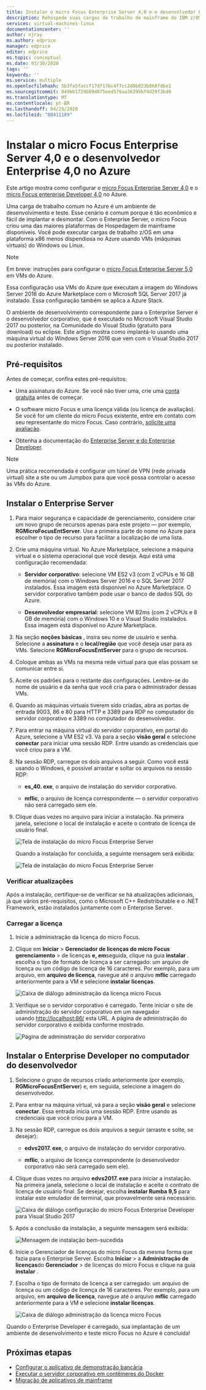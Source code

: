 ```yaml
---
title: Instalar o micro Focus Enterprise Server 4,0 e o desenvolvedor Enterprise 4,0 no Azure | Microsoft Docs
description: Rehospede suas cargas de trabalho de mainframe do IBM z/OS usando o ambiente de desenvolvimento e teste micro Focus em VMs (máquinas virtuais) do Azure.
services: virtual-machines-linux
documentationcenter: ''
author: njray
ms.author: edprice
manager: edprice
editor: edprice
ms.topic: conceptual
ms.date: 03/30/2020
tags: ''
keywords: ''
ms.service: multiple
ms.openlocfilehash: 5b3fa5faccf17df17bc4f7cc2d8b023b868fdbe1
ms.sourcegitcommit: 849bb1729b89d075eed579aa36395bf4d29f3bd9
ms.translationtype: MT
ms.contentlocale: pt-BR
ms.lasthandoff: 04/28/2020
ms.locfileid: "80411189"
---
```

# <a name="install-micro-focus-enterprise-server-40-and-enterprise-developer-40-on-azure"></a>Instalar o micro Focus Enterprise Server 4,0 e o desenvolvedor Enterprise 4,0 no Azure

Este artigo mostra como configurar o [micro Focus Enterprise Server 4,0](https://www.microfocus.com/documentation/enterprise-developer/es30/) e o [micro Focus enterprise Developer 4,0](https://www.microfocus.com/documentation/enterprise-developer/ed_30/) no Azure.

Uma carga de trabalho comum no Azure é um ambiente de desenvolvimento e teste. Esse cenário é comum porque é tão econômico e fácil de implantar e desmontar. Com o Enterprise Server, o micro Focus criou uma das maiores plataformas de Hospedagem de mainframe disponíveis. Você pode executar cargas de trabalho z/OS em uma plataforma x86 menos dispendiosa no Azure usando VMs (máquinas virtuais) do Windows ou Linux.

> [!NOTE]
> Em breve: instruções para configurar o [micro Focus Enterprise Server 5,0](https://techcommunity.microsoft.com/t5/azurecat/micro-focus-enterprise-server-5-0-quick-start-template-on-azure/ba-p/1160110) em VMs do Azure.

Essa configuração usa VMs do Azure que executam a imagem do Windows Server 2016 do Azure Marketplace com o Microsoft SQL Server 2017 já instalado. Essa configuração também se aplica a Azure Stack.

O ambiente de desenvolvimento correspondente para o Enterprise Server é o desenvolvedor corporativo, que é executado no Microsoft Visual Studio 2017 ou posterior, na Comunidade do Visual Studio (gratuito para download) ou eclipse. Este artigo mostra como implantá-lo usando uma máquina virtual do Windows Server 2016 que vem com o Visual Studio 2017 ou posterior instalado.

## <a name="prerequisites"></a>Pré-requisitos

Antes de começar, confira estes pré-requisitos:

- Uma assinatura do Azure. Se você não tiver uma, crie uma [conta gratuita](https://azure.microsoft.com/free/?WT.mc_id=A261C142F) antes de começar.

- O software micro Focus e uma licença válida (ou licença de avaliação). Se você for um cliente do micro Focus existente, entre em contato com seu representante do micro Focus. Caso contrário, [solicite uma avaliação](https://www.microfocus.com/products/enterprise-suite/enterprise-server/trial/).

- Obtenha a documentação do [Enterprise Server e do Enterprise Developer](https://www.microfocus.com/documentation/enterprise-developer/#").

> [!NOTE]
> Uma prática recomendada é configurar um túnel de VPN (rede privada virtual) site a site ou um Jumpbox para que você possa controlar o acesso às VMs do Azure.

## <a name="install-enterprise-server"></a>Instalar o Enterprise Server

1. Para maior segurança e capacidade de gerenciamento, considere criar um novo grupo de recursos apenas para este projeto — por exemplo, **RGMicroFocusEntServer**. Use a primeira parte do nome no Azure para escolher o tipo de recurso para facilitar a localização de uma lista.

2. Crie uma máquina virtual. No Azure Marketplace, selecione a máquina virtual e o sistema operacional que você deseja. Aqui está uma configuração recomendada:

    - **Servidor corporativo**: selecione VM ES2 v3 (com 2 vCPUs e 16 GB de memória) com o Windows Server 2016 e o SQL Server 2017 instalados. Essa imagem está disponível no Azure Marketplace. O servidor corporativo também pode usar o banco de dados SQL do Azure.

    - **Desenvolvedor empresarial**: selecione VM B2ms (com 2 vCPUs e 8 GB de memória) com o Windows 10 e o Visual Studio instalados. Essa imagem está disponível no Azure Marketplace.

3. Na seção **noções básicas** , insira seu nome de usuário e senha. Selecione a **assinatura** e o **local/região** que você deseja usar para as VMs. Selecione **RGMicroFocusEntServer** para o grupo de recursos.

4. Coloque ambas as VMs na mesma rede virtual para que elas possam se comunicar entre si.

5. Aceite os padrões para o restante das configurações. Lembre-se do nome de usuário e da senha que você cria para o administrador dessas VMs.

6. Quando as máquinas virtuais tiverem sido criadas, abra as portas de entrada 9003, 86 e 80 para HTTP e 3389 para RDP no computador do servidor corporativo e 3389 no computador do desenvolvedor.

7. Para entrar na máquina virtual do servidor corporativo, em portal do Azure, selecione a VM ES2 v3. Vá para a seção **visão geral** e selecione **conectar** para iniciar uma sessão RDP. Entre usando as credenciais que você criou para a VM.

8. Na sessão RDP, carregue os dois arquivos a seguir. Como você está usando o Windows, é possível arrastar e soltar os arquivos na sessão RDP:

    - **es\_40. exe**, o arquivo de instalação do servidor corporativo.

    - **mflic**, o arquivo de licença correspondente — o servidor corporativo não será carregado sem ele.

9. Clique duas vezes no arquivo para iniciar a instalação. Na primeira janela, selecione o local de instalação e aceite o contrato de licença de usuário final.

     ![Tela de instalação do micro Focus Enterprise Server](media/01-enterprise-server.png)

     Quando a instalação for concluída, a seguinte mensagem será exibida:

     ![Tela de instalação do micro Focus Enterprise Server](media/02-enterprise-server.png)

### <a name="check-for-updates"></a>Verificar atualizações

Após a instalação, certifique-se de verificar se há atualizações adicionais, já que vários pré-requisitos, como o Microsoft C++ Redistributable e o .NET Framework, estão instalados juntamente com o Enterprise Server.

### <a name="upload-the-license"></a>Carregar a licença

1. Inicie a administração da licença do micro Focus.

2. Clique em **Iniciar** \> **Gerenciador de licenças do micro Focus gerenciamento** \> de licenças **e, em**seguida, clique na guia **instalar** . escolha o tipo de formato de licença a ser carregado: um arquivo de licença ou um código de licença de 16 caracteres. Por exemplo, para um arquivo, em **arquivo de licença**, navegue até o arquivo **mflic** carregado anteriormente para a VM e selecione **instalar licenças**.

     ![Caixa de diálogo administração da licença micro Focus](media/03-enterprise-server.png)

3. Verifique se o servidor corporativo é carregado. Tente iniciar o site de administração do servidor corporativo em um navegador usando <http://localhost:86/> esta URL. A página de administração do servidor corporativo é exibida conforme mostrado.

     ![Página de administração do servidor corporativo](media/04-enterprise-admin.png)

## <a name="install-enterprise-developer-on-the-developer-machine"></a>Instalar o Enterprise Developer no computador do desenvolvedor

1. Selecione o grupo de recursos criado anteriormente (por exemplo, **RGMicroFocusEntServer**) e, em seguida, selecione a imagem do desenvolvedor.

2. Para entrar na máquina virtual, vá para a seção **visão geral** e selecione **conectar**. Essa entrada inicia uma sessão RDP. Entre usando as credenciais que você criou para a VM.

3. Na sessão RDP, carregue os dois arquivos a seguir (arraste e solte, se desejar):

    - **edvs2017. exe**, o arquivo de instalação do servidor corporativo.

    - **mflic**, o arquivo de licença correspondente (o desenvolvedor corporativo não será carregado sem ele).

4. Clique duas vezes no arquivo **edvs2017. exe** para iniciar a instalação. Na primeira janela, selecione o local de instalação e aceite o contrato de licença de usuário final. Se desejar, escolha **instalar Rumba 9,5** para instalar este emulador de terminal, que provavelmente será necessário.

     ![Caixa de diálogo configuração do micro Focus Enterprise Developer para Visual Studio 2017](media/04-enterprise-server.png)

5. Após a conclusão da instalação, a seguinte mensagem será exibida:

     ![Mensagem de instalação bem-sucedida](media/05-enterprise-server.png)

6. Inicie o Gerenciador de licenças do micro Focus da mesma forma que fazia para o Enterprise Server. Escolha **Iniciar** \> a **Administração de licenças**do **Gerenciador** \> de licenças do micro Focus e clique na guia **instalar** .

7. Escolha o tipo de formato de licença a ser carregado: um arquivo de licença ou um código de licença de 16 caracteres. Por exemplo, para um arquivo, em **arquivo de licença**, navegue até o arquivo **mflic** carregado anteriormente para a VM e selecione **instalar licenças**.

     ![Caixa de diálogo administração da licença micro Focus](media/07-enterprise-server.png)

Quando o Enterprise Developer é carregado, sua implantação de um ambiente de desenvolvimento e teste micro Focus no Azure é concluída!

## <a name="next-steps"></a>Próximas etapas

- [Configurar o aplicativo de demonstração bancária](./demo.md)
- [Executar o servidor corporativo em contêineres do Docker](./run-enterprise-server-container.md)
- [Migração de aplicativos de mainframe](/azure/architecture/cloud-adoption/infrastructure/mainframe-migration/application-strategies)
